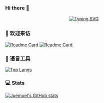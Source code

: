 ### Hi there 👋

<div align="center">

[![Typing SVG](https://readme-typing-svg.herokuapp.com?font=Fira+Code&center=true&vCenter=true&pause=1000&width=1000&lines=Fret+not+over+bygones,+the+forward+journey+take.+)](https://git.io/typing-svg)
<img src="https://camo.githubusercontent.com/82291b0fe831bfc6781e07fc5090cbd0a8b912bb8b8d4fec0696c881834f81ac/68747470733a2f2f70726f626f742e6d656469612f394575424971676170492e676966"
width="800"  height="3">
</div>

<!--
- Github访客统计模块，具体内容见https://github.com/anuraghazra/github-readme-stats
- page_id=配置如下
- For README.md file, use ${your.username}.${your.repo.id}
- ![visitors](https://visitor-badge.laobi.icu/badge?page_id=juemuel.juemuel)
- For Issue body, use ${your.username}.${your.repo.id}.issue.${issue.id},
-->

### 👋 欢迎来访
<!--
- 仓库卡片模块
- show_owner=true,同时展示git仓库的所有者
- bg_color=#E76444,#A05689
-->
[![Readme Card](https://github-readme-stats.vercel.app/api/pin/?username=juemuel&show_owner=true&repo=magic_kit)](https://github.com/juemuel/magic_kit)
[![Readme Card](https://github-readme-stats.vercel.app/api/pin/?username=juemuel&show_owner=true&repo=Kob-of-Game)](https://github.com/juemuel/Kob-of-Game)

### 🔧 语言工具
<!--
- 语言模块，具体内容见https://github.com/anuraghazra/github-readme-stats
- hide=javascript,html等，可以隐藏某些语言
-->
[![Top Langs](https://github-readme-stats.vercel.app/api/top-langs/?username=juemuel&layout=compact&hide=java)](https://github.com/anuraghazra/github-readme-stats)

### 💻 Stats
<!--
- Github统计模块，具体内容见https://github.com/anuraghazra/github-readme-stats
- hide=contribs,prs，等可以隐藏某些统计数
- count_private=true，可以统计私人提交数
- show_icons=true，可以显示图标
- theme=dark｜radical等，可以设置主题样式
- bg_color=DEG,#~,#~等，可以自定义渐变色
-->
[![Juemuel's GitHub stats](https://github-readme-stats.vercel.app/api?username=juemuel&count_private=true&hide=contribs,prs&show_icons=true&icon_color=FFFFFF&title_color=FFFFFF&text_color=FFFFFF&bg_color=DEG,E76444,A05689)](https://github.com/juemuel/juemuel)



<!--
**juemuel/juemuel** is a ✨ _special_ ✨ repository because its `README.md` (this file) appears on your GitHub profile.

Here are some ideas to get you started:

- 🔭 I’m currently working on ...
- 🌱 I’m currently learning ...
- 👯 I’m looking to collaborate on ...
- 🤔 I’m looking for help with ...
- 💬 Ask me about ...
- 📫 How to reach me: ...
- 😄 Pronouns: ...
- ⚡ Fun fact: ...
-->

